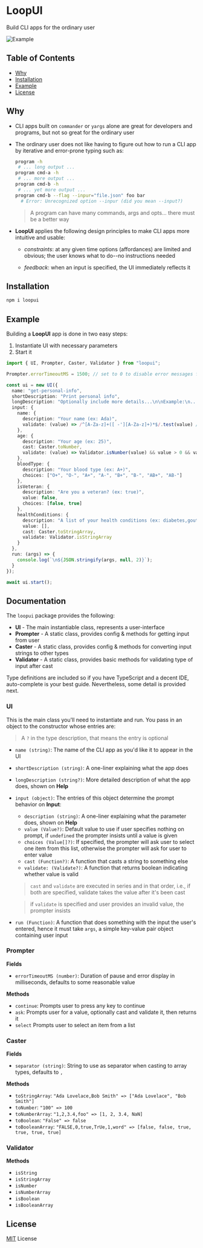 # LoopUI

Build CLI apps for the ordinary user

![Example](example.gif)

## Table of Contents

- [Why](#why)
- [Installation](#installation)
- [Example](#example)
- [License](#license)

## Why

- CLI apps built on ``commander`` or ``yargs`` alone are great for developers and programs, but not
  so great for the ordinary user

- The ordinary user does not like having to figure out how to run a CLI app by iterative and
  error-prone typing such as:

  ```bash
  program -h
   # ... long output ...
  program cmd-a -h
   # ... more output ...
  program cmd-b -h
   # ... yet more output ...
  program cmd-b --flag --inpur="file.json" foo bar
    # Error: Unrecognized option --inpur (did you mean --input?)
  ```

  > A program can have many commands, args and opts... there must be a better way

- **LoopUI** applies the following design principles to make CLI apps more intuitive and usable:

  - _constraints_: at any given time options (affordances) are limited and obvious;
    the user knows what to do--no instructions needed

  - _feedback_: when an input is specified, the UI immediately reflects it

## Installation

```bash
npm i loopui
```

## Example

Building a **LoopUI** app is done in two easy steps:

1. Instantiate UI with necessary parameters
2. Start it

```ts
import { UI, Prompter, Caster, Validator } from "loopui";

Prompter.errorTimeoutMS = 1500; // set to 0 to disable error messages for faster UX

const ui = new UI({
  name: "get-personal-info",
  shortDescription: "Print personal info",
  longDescription: "Optionally include more details...\n\nExample:\n...",
  input: {
    name: {
      description: "Your name (ex: Ada)",
      validate: (value) => /^[A-Za-z]+([ -'][A-Za-z]+)*$/.test(value) // validates birth names
    },
    age: {
      description: "Your age (ex: 25)",
      cast: Caster.toNumber,
      validate: (value) => Validator.isNumber(value) && value > 0 && value < 130
    },
    bloodType: {
      description: "Your blood type (ex: A+)",
      choices: ["O+", "O-", "A+", "A-", "B+", "B-", "AB+", "AB-"]
    },
    isVeteran: {
      description: "Are you a veteran? (ex: true)",
      value: false,
      choices: [false, true]
    },
    healthConditions: {
      description: "A list of your health conditions (ex: diabetes,gout)",
      value: [],
      cast: Caster.toStringArray,
      validate: Validator.isStringArray
    }
  },
  run: (args) => {
    console.log(`\n${JSON.stringify(args, null, 2)}`);
  }
});

await ui.start();
```

## Documentation

The ``loopui`` package provides the following:

- **UI** - The main instantiable class, represents a user-interface
- **Prompter** - A static class, provides config & methods for getting input from user
- **Caster** - A static class, provides config & methods for converting input strings to other types
- **Validator** - A static class, provides basic methods for validating type of input after cast

Type definitions are included so if you have TypeScript and a decent IDE, auto-complete is your best
guide. Nevertheless, some detail is provided next.

### UI

This is the main class you'll need to instantiate and run. You pass in an object to the
constructor whose entries are:

> A ``?`` in the type description, that means the entry is optional

- ``name (string)``: The name of the CLI app as you'd like it to appear in the UI
- ``shortDescription (string)``: A one-liner explaining what the app does
- ``longDescription (string?)``: More detailed description of what the app does, shown on **Help**
- ``input (object)``: The entries of this object determine the prompt behavior on __Input__:
  - ``description (string)``: A one-liner explaining what the parameter does, shown on __Help__
  - ``value (Value?)``: Default value to use if user specifies nothing on prompt, if ``undefined``
    the prompter insists until a value is given
  - ``choices (Value[]?)``: If specified, the prompter will ask user to select one item from this
    list, otherwise the prompter will ask for user to enter value
  - ``cast (Function?)``: A function that casts a string to something else
  - ``validate: (Validate?)``: A function that returns boolean indicating whether value is valid

  > ``cast`` and ``validate`` are executed in series and in that order, i.e., if
  > both are specified, validate takes the value after it's been cast

  > if ``validate`` is specified and user provides an invalid value, the prompter insists

- ``run (Function)``: A function that does something with the input the user's entered, hence it
  must take ``args``, a simple key-value pair object containing user input

### Prompter

**Fields**

- ``errorTimeoutMS (number)``: Duration of pause and error display in milliseconds, defaults to some
  reasonable value

**Methods**

- ``continue``: Prompts user to press any key to continue
- ``ask``: Prompts user for a value, optionally cast and validate it, then returns it
- ``select`` Prompts user to select an item from a list

### Caster

**Fields**

- ``separator (string)``: String to use as separator when casting to array types, defaults to ``,``

**Methods**

- ``toStringArray``: ``"Ada Lovelace,Bob Smith" => ["Ada Lovelace", "Bob Smith"]``
- ``toNumber``: ``"100" => 100``
- ``toNumberArray``: ``"1,2,3.4,foo" => [1, 2, 3.4, NaN]``
- ``toBoolean``: ``"False" => false``
- ``toBooleanArray``: ``"FALSE,0,true,TrUe,1,word" => [false, false, true, true, true, true]``

### Validator

**Methods**

- ``isString``
- ``isStringArray``
- ``isNumber``
- ``isNumberArray``
- ``isBoolean``
- ``isBooleanArray``

## License

[MIT](LICENSE) License
